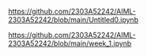 https://github.com/2303A52242/AIML-2303A52242/blob/main/Untitled0.ipynb

https://github.com/2303A52242/AIML-2303A52242/blob/main/week_1.ipynb
